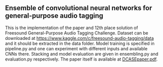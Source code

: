 ## Ensemble of convolutional neural networks for general-purpose audio tagging
This is the implementation of the paper and 12th place solution of Freesound General-Purpose Audio Tagging Challenge. Dataset can be downloaded at https://www.kaggle.com/c/freesound-audio-tagging/data and it should be extracted in the data folder.
Model training is specified in pipeline.py and one can experiment with different inputs and available CNNs there. Stacking and model evaluation are given in ensembling.py and evaluation.py respectively. The paper itself is available at [DCASEpaper.pdf](https://dcase.community/documents/workshop2018/proceedings/DCASE2018Workshop_Pantic_119.pdf).

